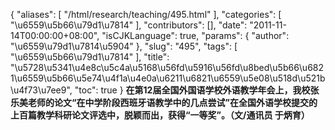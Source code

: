 {
    "aliases": [
        "/html/research/teaching/495.html"
    ],
    "categories": [
        "\u6559\u5b66\u79d1\u7814"
    ],
    "contributors": [],
    "date": "2011-11-14T00:00:00+08:00",
    "isCJKLanguage": true,
    "params": {
        "author": "\u6559\u79d1\u7814\u5904"
    },
    "slug": "495",
    "tags": [
        "\u6559\u5b66\u79d1\u7814"
    ],
    "title": "\u5728\u5341\u4e8c\u5c4a\u5168\u56fd\u5916\u56fd\u8bed\u5b66\u6821\u6559\u5b66\u5e74\u4f1a\u4e0a\u6211\u6821\u6559\u5e08\u518d\u521b\u4f73\u7ee9",
    "toc": true
}
**在第12届全国外国语学校外语教学年会上，我校张乐美老师的论文“在中学阶段西班牙语教学中的几点尝试”在全国外语学校提交的上百篇教学科研论文评选中，脱颖而出，获得“一等奖”。（文/通讯员 于炳育）**

